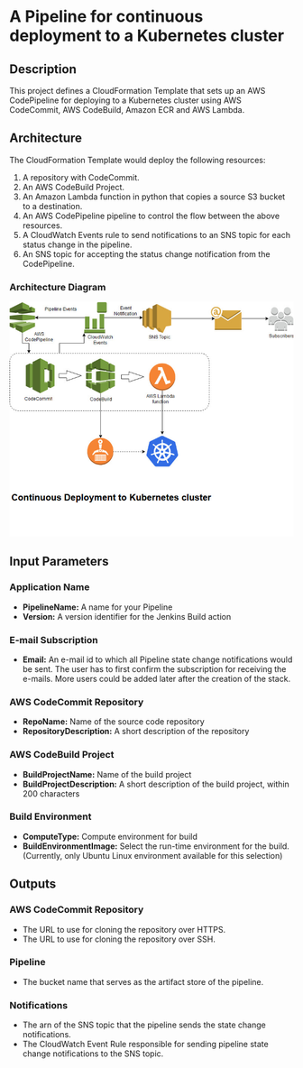 # A Pipeline for continuous deployment to a Kubernetes cluster

## Description
This project defines a CloudFormation Template that sets up an AWS CodePipeline for deploying to a Kubernetes cluster using AWS CodeCommit, AWS CodeBuild, Amazon ECR and AWS Lambda.

## Architecture
The CloudFormation Template would deploy the following resources:  
1. A repository with CodeCommit.
1. An AWS CodeBuild Project.
1. An Amazon Lambda function in python that copies a source S3 bucket to a destination.
1. An AWS CodePipeline pipeline to control the flow between the above resources.
1. A CloudWatch Events rule to send notifications to an SNS topic for each status change in the pipeline.
1. An SNS topic for accepting the status change notification from the CodePipeline.


### Architecture Diagram
![pipeline-kubernetes](assets/pipeline-kubernetes.jpg?sanitize=true)

## Input Parameters

### Application Name
- **PipelineName:** A name for your Pipeline 
- **Version:** A version identifier for the Jenkins Build action

### E-mail Subscription
- **Email:** An e-mail id to which all Pipeline state change notifications would be sent. The user has to first confirm the subscription for receiving the e-mails. More users could be added later after the creation of the stack.  

### AWS CodeCommit Repository
- **RepoName:** Name of the source code repository
- **RepositoryDescription:** A short description of the repository

### AWS CodeBuild Project
- **BuildProjectName:** Name of the build project
- **BuildProjectDescription:** A short description of the build project, within 200 characters

### Build Environment
- **ComputeType:** Compute environment for build
- **BuildEnvironmentImage:** Select the run-time environment for the build. (Currently, only Ubuntu Linux environment available for this selection)

## Outputs

### AWS CodeCommit Repository
- The URL to use for cloning the repository over HTTPS.  
- The URL to use for cloning the repository over SSH.  

### Pipeline
- The bucket name that serves as the artifact store of the pipeline.
  
### Notifications
- The arn of the SNS topic that the pipeline sends the state change notifications.
- The CloudWatch Event Rule responsible for sending pipeline state change notifications to the SNS topic.